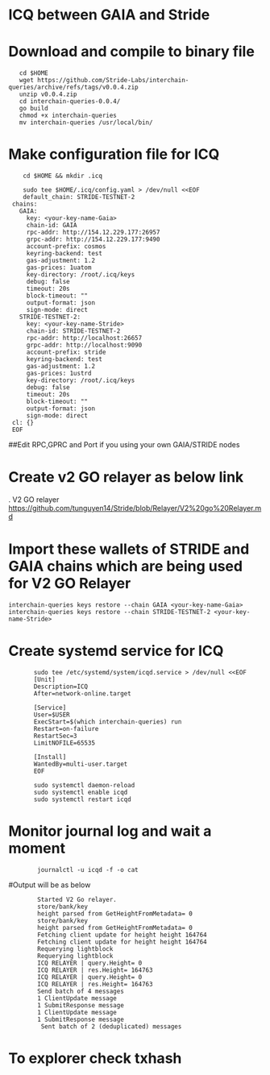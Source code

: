 # ICQ between GAIA and Stride

# Download and compile to binary file

       cd $HOME
       wget https://github.com/Stride-Labs/interchain-queries/archive/refs/tags/v0.0.4.zip
       unzip v0.0.4.zip
       cd interchain-queries-0.0.4/
       go build
       chmod +x interchain-queries
       mv interchain-queries /usr/local/bin/
     
 # Make configuration file for ICQ
 
        cd $HOME && mkdir .icq

        sudo tee $HOME/.icq/config.yaml > /dev/null <<EOF
        default_chain: STRIDE-TESTNET-2
     chains:
       GAIA:
         key: <your-key-name-Gaia>
         chain-id: GAIA
         rpc-addr: http://154.12.229.177:26957
         grpc-addr: http://154.12.229.177:9490
         account-prefix: cosmos
         keyring-backend: test
         gas-adjustment: 1.2
         gas-prices: 1uatom
         key-directory: /root/.icq/keys
         debug: false
         timeout: 20s
         block-timeout: ""
         output-format: json
         sign-mode: direct
       STRIDE-TESTNET-2:
         key: <your-key-name-Stride>
         chain-id: STRIDE-TESTNET-2
         rpc-addr: http://localhost:26657
         grpc-addr: http://localhost:9090
         account-prefix: stride
         keyring-backend: test
         gas-adjustment: 1.2
         gas-prices: 1ustrd
         key-directory: /root/.icq/keys
         debug: false
         timeout: 20s
         block-timeout: ""
         output-format: json
         sign-mode: direct
     cl: {}
     EOF
##Edit RPC,GPRC and Port if you using your own GAIA/STRIDE nodes

# Create v2 GO relayer as below link
. V2 GO relayer https://github.com/tunguyen14/Stride/blob/Relayer/V2%20go%20Relayer.md

# Import these wallets of STRIDE and GAIA chains which are being used for V2 GO Relayer

    interchain-queries keys restore --chain GAIA <your-key-name-Gaia>
    interchain-queries keys restore --chain STRIDE-TESTNET-2 <your-key-name-Stride>
    
# Create systemd service for ICQ

           sudo tee /etc/systemd/system/icqd.service > /dev/null <<EOF
           [Unit]
           Description=ICQ 
           After=network-online.target

           [Service]
           User=$USER
           ExecStart=$(which interchain-queries) run
           Restart=on-failure
           RestartSec=3
           LimitNOFILE=65535

           [Install]
           WantedBy=multi-user.target
           EOF

           sudo systemctl daemon-reload
           sudo systemctl enable icqd
           sudo systemctl restart icqd
 
# Monitor journal log and wait a moment

            journalctl -u icqd -f -o cat
            
#Output will be as below

            Started V2 Go relayer.
            store/bank/key
            height parsed from GetHeightFromMetadata= 0
            store/bank/key
            height parsed from GetHeightFromMetadata= 0
            Fetching client update for height height 164764
            Fetching client update for height height 164764
            Requerying lightblock
            Requerying lightblock
            ICQ RELAYER | query.Height= 0
            ICQ RELAYER | res.Height= 164763
            ICQ RELAYER | query.Height= 0
            ICQ RELAYER | res.Height= 164763
            Send batch of 4 messages
            1 ClientUpdate message
            1 SubmitResponse message
            1 ClientUpdate message
            1 SubmitResponse message
             Sent batch of 2 (deduplicated) messages
     
# To explorer check txhash
